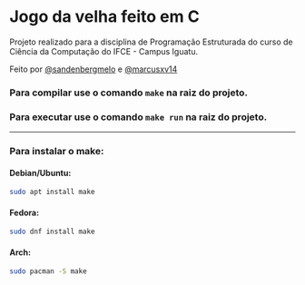 # Jogo da velha feito em C


Projeto realizado para a disciplina de Programação Estruturada do curso de Ciência da Computação do IFCE - Campus Iguatu.

Feito por [@sandenbergmelo](https://github.com/sandenbergmelo) e [@marcusxv14](https://github.com/marcusxv14)

### Para compilar use o comando `make` na raiz do projeto.
### Para executar use o comando `make run` na raiz do projeto.
---
### Para instalar o make:
#### Debian/Ubuntu:
```sh
sudo apt install make
```
#### Fedora:
```sh
sudo dnf install make
```
#### Arch:
```sh
sudo pacman -S make
```

